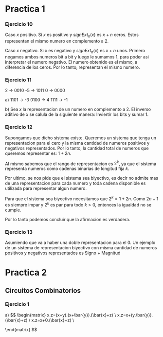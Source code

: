 # Practica 1
### Ejercicio 10
Caso $x$ positivo.
Si $x$ es positivo y $signExt_{n}(x)$ es $x$ + $n$ ceros. Estos representan el mismo numero en complemento a 2.

Caso $x$ negativo.
Si $x$ es negativo y $signExt_{n}(x)$ es $x$ + $n$ unos. Primero negamos ambos numeros bit a bit y luego le sumamos 1, para poder asi interpretar el numero negativo. El numero obtenido es el mismo, a diferencia de los ceros. Por lo tanto, representan el mismo numero.

### Ejercicio 11
2  -> 0010
-5 -> 1011
0  -> 0000

a)
1101 -> -3
0100 -> 4
1111 -> -1

b) Sea $x$ la representacion de un numero en complemento a 2. El inverso aditivo de $x$ se calula de la siguiente manera: Inviertir los bits y sumar 1.

### Ejercicio 12
Supongamos que dicho sistema existe.
Queremos un sistema que tenga un representacion para el cero y la misma cantidad de numeros positivos y negativos representados. Por lo tanto, la cantidad total de numeros que queremos representar es: $1 + 2n$. 

Al mismo sabemos que el rango de representacion es $2^k$, ya que el sistema representa numeros como cadenas binarias de longitud fija $k$. 

Por ultimo, se nos pide que el sistema sea biyectivo, es decir no admite mas de una representacion para cada numero y toda cadena disponible es utilizada para representar algun numero. 

Para que el sistema sea biyectivo necesitamos que $2^k=1+2n$. Como $2n + 1$ es siempre impar y $2^k$ es par para todo $k>0$, entonces la igualdad no se cumple.

Por lo tanto podemos concluir que la afirmacion es verdadera.

### Ejercicio 13
Asumiendo que va a haber una doble representacion para el 0. Un ejemplo de un sistema de representacion biyectivo con misma cantidad de numeros positivos y negativos representados es Signo + Magnitud

# Practica 2
## Circuitos Combinatorios
### Ejercicio 1
a) 
$$
\begin{matrix}
x.z=(x+y).(x+\bar{y}).(\bar{x}+z) \\
x.z=x+(y.\bar{y}).(\bar{x}+z) \\
x.z=x+0.(\bar{x}+z) \\

\end{matrix}
$$ 
